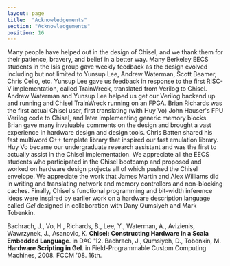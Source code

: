 ```yaml
---
layout: page
title:  "Acknowledgements"
section: "Acknowledgements"
position: 16
---
```

Many people have helped out in the design of Chisel, and we thank them
for their patience, bravery, and belief in a better way.  Many
Berkeley EECS students in the Isis group gave weekly feedback as the
design evolved including but not limited to Yunsup Lee, Andrew
Waterman, Scott Beamer, Chris Celio, etc.  Yunsup Lee gave us feedback
in response to the first RISC-V implementation, called TrainWreck,
translated from Verilog to Chisel.  Andrew Waterman and Yunsup Lee
helped us get our Verilog backend up and running and Chisel TrainWreck
running on an FPGA.  Brian Richards was the first actual Chisel user,
first translating (with Huy Vo) John Hauser's FPU Verilog code to
Chisel, and later implementing generic memory blocks.  Brian gave many
invaluable comments on the design and brought a vast experience in
hardware design and design tools.  Chris Batten shared his fast
multiword C++ template library that inspired our fast emulation
library.  Huy Vo became our undergraduate research assistant and was
the first to actually assist in the Chisel implementation.  We
appreciate all the EECS students who participated in the Chisel
bootcamp and proposed and worked on hardware design projects all of
which pushed the Chisel envelope.  We appreciate the work that James
Martin and Alex Williams did in writing and translating network and
memory controllers and non-blocking caches.  Finally, Chisel's
functional programming and bit-width inference ideas were inspired by
earlier work on a hardware description language called *Gel* designed in
collaboration with Dany Qumsiyeh and Mark Tobenkin.

<!--- Who else? --->

Bachrach, J., Vo, H., Richards, B., Lee, Y., Waterman, A., Avizienis, Wawrzynek, J., Asanovic, K.
 **Chisel: Constructing Hardware in a Scala Embedded Language**.
in DAC '12.
Bachrach, J., Qumsiyeh, D., Tobenkin, M.
 **Hardware Scripting in Gel**.
in Field-Programmable Custom Computing Machines, 2008. FCCM '08. 16th.
